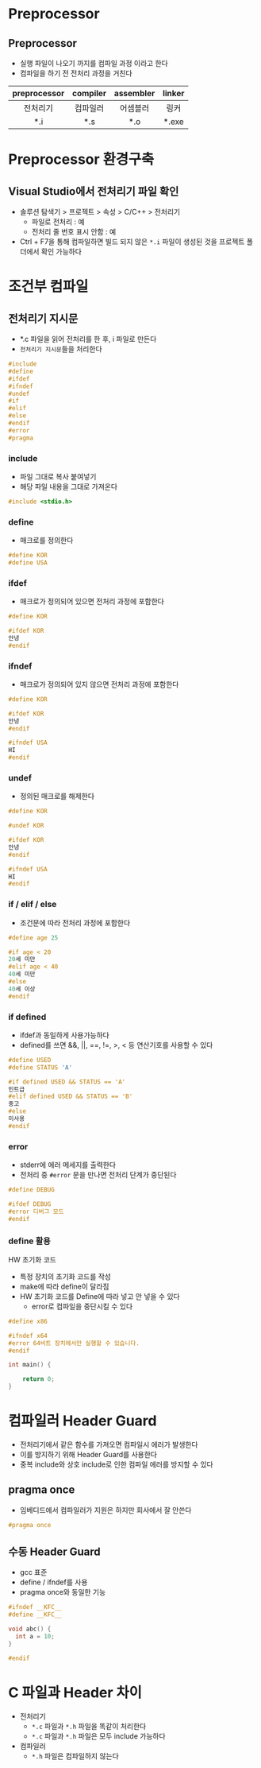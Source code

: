 # Preprocessor

## Preprocessor

- 실행 파일이 나오기 까지를 컴파일 과정 이라고 한다
- 컴파일을 하기 전 전처리 과정을 거친다


|preprocessor|compiler|assembler|linker|
|:---:|:---:|:---:|:---:|
|전처리기|컴파일러|어셈블러|링커|
|*.i | *.s | *.o|*.exe|


# Preprocessor 환경구축

## Visual Studio에서 전처리기 파일 확인

- 솔루션 탐색기 > 프로젝트 > 속성 > C/C++ > 전처리기
  - 파일로 전처리 : 예
  - 전처리 줄 번호 표시 안함 : 예
- Ctrl + F7을 통해 컴파일하면 빌드 되지 않은 `*.i` 파일이 생성된 것을 프로젝트 폴더에서 확인 가능하다

# 조건부 컴파일

## 전처리기 지시문

- *.c 파일을 읽어 전처리를 한 후, i 파일로 만든다
- `전처리기 지시문`들을 처리한다

``` C
#include
#define
#ifdef
#ifndef
#undef
#if
#elif
#else
#endif
#error
#pragma
```

### include

- 파일 그대로 복사 붙여넣기
- 해당 파일 내용을 그대로 가져온다

``` C
#include <stdio.h>
```

### define

- 매크로를 정의한다

``` C
#define KOR
#define USA
```

### ifdef

- 매크로가 정의되어 있으면 전처리 과정에 포함한다

``` C
#define KOR

#ifdef KOR
안녕
#endif
```

### ifndef

- 매크로가 정의되어 있지 않으면 전처리 과정에 포함한다

``` C
#define KOR

#ifdef KOR
안녕
#endif

#ifndef USA
HI
#endif
```

### undef

- 정의된 매크로를 해제한다

``` C
#define KOR

#undef KOR

#ifdef KOR
안녕
#endif

#ifndef USA
HI
#endif
```

### if / elif / else

- 조건문에 따라 전처리 과정에 포함한다

``` C
#define age 25

#if age < 20
20세 미만
#elif age < 40
40세 미만
#else
40세 이상
#endif
```

### if defined

- ifdef과 동일하게 사용가능하다
- defined를 쓰면 &&, ||, ==, !=, >, < 등 연산기호를 사용할 수 있다

``` C
#define USED
#define STATUS 'A'

#if defined USED && STATUS == 'A'
민트급
#elif defined USED && STATUS == 'B'
중고
#else
미사용
#endif
```

### error

- stderr에 에러 메세지를 출력한다
- 전처리 중 `#error` 문을 만나면 전처리 단계가 중단된다

``` C
#define DEBUG

#ifdef DEBUG
#error 디버그 모드
#endif
```

### define 활용

HW 초기화 코드
- 특정 장치의 초기화 코드를 작성
- make에 따라 define이 달라짐
- HW 초기화 코드를 Define에 따라 넣고 안 넣을 수 있다
  - error로 컴파일을 중단시킬 수 있다

``` C
#define x86

#ifndef x64
#error 64비트 장치에서만 실행할 수 있습니다.
#endif

int main() {

	return 0;
}
```

# 컴파일러 Header Guard

- 전처리기에서 같은 함수를 가져오면 컴파일시 에러가 발생한다
- 이를 방지하기 위해 Header Guard를 사용한다
- 중복 include와 상호 include로 인한 컴파일 에러를 방지할 수 있다

## pragma once

- 임베디드에서 컴파일러가 지원은 하지만 회사에서 잘 안쓴다

``` C
#pragma once
```

## 수동 Header Guard

- gcc 표준
- define / ifndef를 사용
- pragma once와 동일한 기능

``` C
#ifndef __KFC__
#define __KFC__

void abc() {
  int a = 10;
}

#endif
```

# C 파일과 Header 차이

- 전처리기
  - `*.c` 파일과 `*.h` 파일을 똑같이 처리한다
  - `*.c` 파일과 `*.h` 파일은 모두 include 가능하다
- 컴파일러
  - `*.h` 파일은 컴파일하지 않는다
